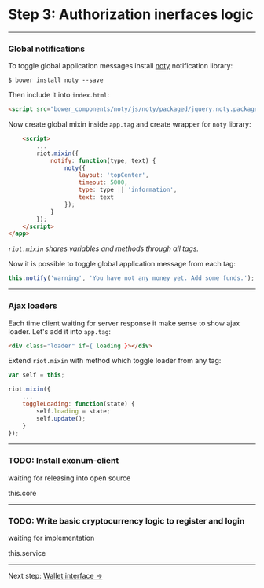 # Step 3: Authorization inerfaces logic

---

### Global notifications

To toggle global application messages install [noty](http://ned.im/noty/) notification library:

```
$ bower install noty --save
```

Then include it into `index.html`:

```html
<script src="bower_components/noty/js/noty/packaged/jquery.noty.packaged.min.js"></script>
```

Now create global mixin inside `app.tag` and create wrapper for `noty` library:

```html
    <script>
        ...
        riot.mixin({
            notify: function(type, text) {
                noty({
                    layout: 'topCenter',
                    timeout: 5000,
                    type: type || 'information',
                    text: text
                });
            }
        });
    </script>
</app>
```

*`riot.mixin` shares variables and methods through all tags.*

Now it is possible to toggle global application message from each tag:

```javascript
this.notify('warning', 'You have not any money yet. Add some funds.');
```

---

### Ajax loaders

Each time client waiting for server response it make sense to show ajax loader. Let's add it into `app.tag`:

```html
<div class="loader" if={ loading }></div>
```

Extend `riot.mixin` with method which toggle loader from any tag:

```javascript
var self = this;

riot.mixin({
    ...
    toggleLoading: function(state) {
        self.loading = state;
        self.update();
    }
});
```

---

### TODO: Install exonum-client

waiting for releasing into open source

this.core

---

### TODO: Write basic cryptocurrency logic to register and login

waiting for implementation

this.service

---

Next step: [Wallet interface →](step-4-wallet.md)
